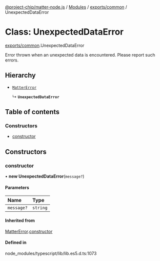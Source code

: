 [@project-chip/matter-node.js](../README.md) / [Modules](../modules.md) / [exports/common](../modules/exports_common.md) / UnexpectedDataError

# Class: UnexpectedDataError

[exports/common](../modules/exports_common.md).UnexpectedDataError

Error thrown when an unexpected data is encountered. Please report such errors.

## Hierarchy

- [`MatterError`](exports_common.MatterError.md)

  ↳ **`UnexpectedDataError`**

## Table of contents

### Constructors

- [constructor](exports_common.UnexpectedDataError.md#constructor)

## Constructors

### constructor

• **new UnexpectedDataError**(`message?`)

#### Parameters

| Name | Type |
| :------ | :------ |
| `message?` | `string` |

#### Inherited from

[MatterError](exports_common.MatterError.md).[constructor](exports_common.MatterError.md#constructor)

#### Defined in

node_modules/typescript/lib/lib.es5.d.ts:1073
